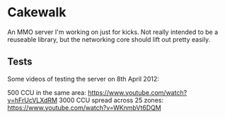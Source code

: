 # Cakewalk

An MMO server I'm working on just for kicks. Not really intended to be a reuseable library, but the networking core should lift out pretty easily.

## Tests

Some videos of testing the server on 8th April 2012:

500 CCU in the same area: https://www.youtube.com/watch?v=hFrUcVLXdRM
3000 CCU spread across 25 zones: https://www.youtube.com/watch?v=WKnmbVt6DQM